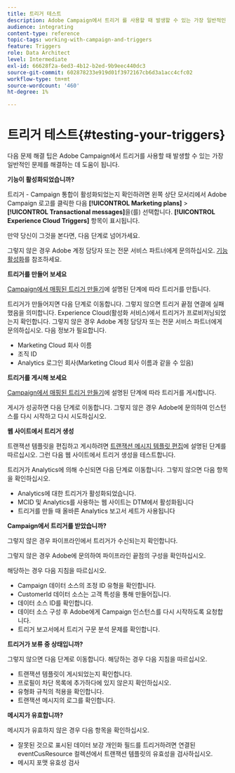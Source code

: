 ```yaml
---
title: 트리거 테스트
description: Adobe Campaign에서 트리거 를 사용할 때 발생할 수 있는 가장 일반적인 문제를 해결하는 데 도움이 되는 문제 해결 팁에 대해 알아봅니다.
audience: integrating
content-type: reference
topic-tags: working-with-campaign-and-triggers
feature: Triggers
role: Data Architect
level: Intermediate
exl-id: 66628f2a-6ed3-4b12-b2ed-9b9eec440dc3
source-git-commit: 602878233e919d01f3972167cb6d3a1acc4cfc02
workflow-type: tm+mt
source-wordcount: '460'
ht-degree: 1%

---
```


# 트리거 테스트{#testing-your-triggers}

다음 문제 해결 팁은 Adobe Campaign에서 트리거를 사용할 때 발생할 수 있는 가장 일반적인 문제를 해결하는 데 도움이 됩니다.

**기능이 활성화되었습니까?**

트리거 - Campaign 통합이 활성화되었는지 확인하려면 왼쪽 상단 모서리에서 Adobe Campaign 로고를 클릭한 다음 **[!UICONTROL Marketing plans]** > **[!UICONTROL Transactional messages]**&#x200B;을(를) 선택합니다. **[!UICONTROL Experience Cloud Triggers]** 항목이 표시됩니다.

만약 당신이 그것을 본다면, 다음 단계로 넘어가세요.

그렇지 않은 경우 Adobe 계정 담당자 또는 전문 서비스 파트너에게 문의하십시오. [기능 활성화](../../integrating/using/configuring-triggers-in-experience-cloud.md#activating-the-functionality)를 참조하세요.

**트리거를 만들어 보세요**

[Campaign에서 매핑된 트리거 만들기](../../integrating/using/using-triggers-in-campaign.md#creating-a-mapped-trigger-in-campaign)에 설명된 단계에 따라 트리거를 만듭니다.

트리거가 만들어지면 다음 단계로 이동합니다. 그렇지 않으면 트리거 끝점 연결에 실패했음을 의미합니다. Experience Cloud(활성화 서비스)에서 트리거가 프로비저닝되었는지 확인합니다. 그렇지 않은 경우 Adobe 계정 담당자 또는 전문 서비스 파트너에게 문의하십시오. 다음 정보가 필요합니다.

* Marketing Cloud 회사 이름
* 조직 ID
* Analytics 로그인 회사(Marketing Cloud 회사 이름과 같을 수 있음)

**트리거를 게시해 보세요**

[Campaign에서 매핑된 트리거 만들기](../../integrating/using/using-triggers-in-campaign.md#creating-a-mapped-trigger-in-campaign)에 설명된 단계에 따라 트리거를 게시합니다.

게시가 성공하면 다음 단계로 이동합니다. 그렇지 않은 경우 Adobe에 문의하여 인스턴스를 다시 시작하고 다시 시도하십시오.

**웹 사이트에서 트리거 생성**

트랜잭션 템플릿을 편집하고 게시하려면 [트랜잭션 메시지 템플릿 편집](../../integrating/using/using-triggers-in-campaign.md#editing-the-transactional-message-template)에 설명된 단계를 따르십시오. 그런 다음 웹 사이트에서 트리거 생성을 테스트합니다.

트리거가 Analytics에 의해 수신되면 다음 단계로 이동합니다. 그렇지 않으면 다음 항목을 확인하십시오.

* Analytics에 대한 트리거가 활성화되었습니다.
* MCID 및 Analytics를 사용하는 웹 사이트는 DTM에서 활성화됩니다
* 트리거를 만들 때 올바른 Analytics 보고서 세트가 사용됩니다

**Campaign에서 트리거를 받았습니까?**

그렇지 않은 경우 파이프라인에서 트리거가 수신되는지 확인합니다.

그렇지 않은 경우 Adobe에 문의하여 파이프라인 끝점의 구성을 확인하십시오.

해당하는 경우 다음 지침을 따르십시오.

* Campaign 데이터 소스의 조정 ID 유형을 확인합니다.
* CustomerId 데이터 소스는 고객 특성을 통해 만들어집니다.
* 데이터 소스 ID를 확인합니다.
* 데이터 소스 구성 후 Adobe에게 Campaign 인스턴스를 다시 시작하도록 요청합니다.
* 트리거 보고서에서 트리거 구문 분석 문제를 확인합니다.

**트리거가 보류 중 상태입니까?**

그렇지 않으면 다음 단계로 이동합니다. 해당하는 경우 다음 지침을 따르십시오.

* 트랜잭션 템플릿이 게시되었는지 확인합니다.
* 프로필이 차단 목록에 추가하다에 있지 않은지 확인하십시오.
* 유형화 규칙의 적용을 확인합니다.
* 트랜잭션 메시지의 로그를 확인합니다.

**메시지가 유효합니까?**

메시지가 유효하지 않은 경우 다음 항목을 확인하십시오.

* 잘못된 것으로 표시된 데이터 보강 개인화 필드를 트리거하려면 연결된 eventCusResource 컬렉션에서 트랜잭션 템플릿의 유효성을 검사하십시오.
* 메시지 포맷 유효성 검사
